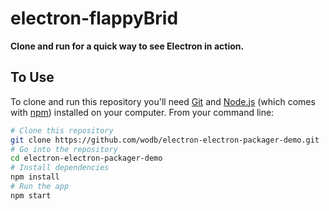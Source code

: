 # electron-flappyBrid

**Clone and run for a quick way to see Electron in action.**

## To Use

To clone and run this repository you'll need [Git](https://git-scm.com) and [Node.js](https://nodejs.org/en/download/) (which comes with [npm](http://npmjs.com)) installed on your computer. From your command line:

```bash
# Clone this repository
git clone https://github.com/wodb/electron-electron-packager-demo.git
# Go into the repository
cd electron-electron-packager-demo
# Install dependencies
npm install
# Run the app
npm start
```
